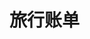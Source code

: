 # 旅行账单

<Cost></Cost>

<script setup>
import Cost from '../.vitepress/components/trip/Cost.vue'
</script>
